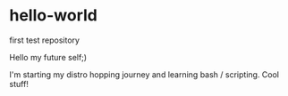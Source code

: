 # hello-world
first test repository

Hello my future self;)

I'm starting my distro hopping journey and learning bash / scripting. Cool stuff!
